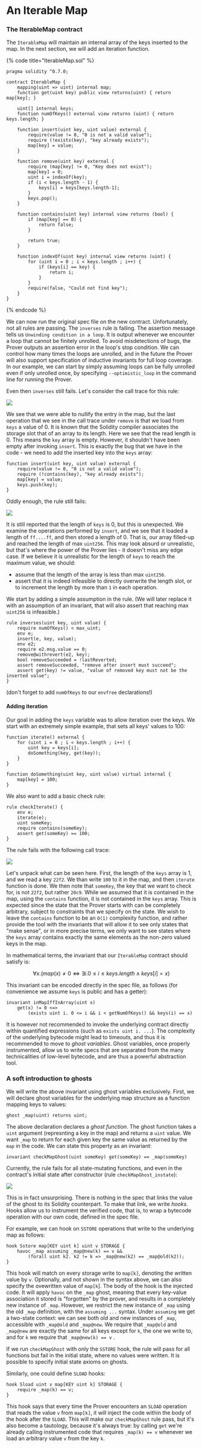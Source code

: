 # An Iterable Map

### The IterableMap contract

The `IterableMap` will maintain an internal array of the keys inserted to the map. In the next section, we will add an iteration function.

{% code title="IterableMap.sol" %}
```text
pragma solidity ^0.7.0;

contract IterableMap {
    mapping(uint => uint) internal map;
    function get(uint key) public view returns(uint) { return map[key]; }

    uint[] internal keys;
    function numOfKeys() external view returns (uint) { return keys.length; }

    function insert(uint key, uint value) external {
        require(value != 0, "0 is not a valid value");
        require (!exists(key), "key already exists");
        map[key] = value;
    }

    function remove(uint key) external {
        require (map[key] != 0, "Key does not exist");
        map[key] = 0;
        uint i = indexOf(key);
        if (i < keys.length - 1) {
            keys[i] = keys[keys.length-1];
        }
        keys.pop();
    }

    function contains(uint key) internal view returns (bool) {
        if (map[key] == 0) {
            return false;
        }

        return true;
    }

    function indexOf(uint key) internal view returns (uint) {
        for (uint i = 0 ; i < keys.length ; i++) {
            if (keys[i] == key) {
                return i;
            }
        }
        require(false, "Could not find key");
    }
}
```
{% endcode %}

We can now run the original spec file on the new contract. Unfortunately, not all rules are passing. The `inverses` rule is failing. The assertion message tells us `Unwinding condition in a loop`. It is output whenever we encounter a loop that cannot be finitely unrolled. To avoid misdetections of bugs, the Prover outputs an assertion error in the loop's stop condition. We can control how many times the loops are unrolled, and in the future the Prover will also support specification of inductive invariants for full loop coverage. In our example, we can start by simply assuming loops can be fully unrolled even if only unrolled once, by specifying `--optimistic_loop` in the command line for running the Prover.

Even then `inverses` still fails. Let's consider the call trace for this rule: 

![](../../../.gitbook/assets/inverses%20%281%29.png)

We see that we were able to nullify the entry in the map, but the last operation that we see in the call trace under `remove` is that we load from `keys` a value of 0. It is known that the Solidity compiler associates the storage slot that of an array to its length. Here we see that the read length is 0. This means the `key` array is empty. However, it shouldn't have been empty after invoking `insert`. This is exactly the bug that we have in the code - we need to add the inserted key into the `keys` array:

```text
function insert(uint key, uint value) external {
    require(value != 0, "0 is not a valid value");
    require (!contains(key), "key already exists");
    map[key] = value;
    keys.push(key);
}
```

Oddly enough, the rule still fails:

![](../../../.gitbook/assets/inverses2.png)

It is still reported that the length of `keys` is 0, but this is unexpected. We examine the operations performed by `insert`, and we see that it loaded a length of `ff....ff`, and then stored a length of 0. That is, our array filled-up and reached the length of max `uint256`. This may look absurd or unrealistic, but that's where the power of the Prover lies - it doesn't miss any edge case. If we believe it is unrealistic for the length of `keys` to reach the maximum value, we should:

* assume that the length of the array is less than max `uint256`.
* assert that it is indeed infeasible to directly overwrite the length slot, or to increment the length by more than `1` in each operation.

We start by adding a simple assumption in the rule. \(We will later replace it with an assumption of an invariant, that will also assert that reaching max `uint256` is infeasible.\)

```text
rule inverses(uint key, uint value) {
    require numOfKeys() < max_uint;
    env e;
    insert(e, key, value);
    env e2;
    require e2.msg.value == 0;
    remove@withrevert(e2, key);
    bool removeSucceeded = !lastReverted;
    assert removeSucceeded, "remove after insert must succeed";
    assert get(key) != value, "value of removed key must not be the inserted value";
}
```

\(don't forget to add `numOfKeys` to our `envfree` declarations!\)

#### Adding iteration

Our goal in adding the `keys` variable was to allow iteration over the keys. We start with an extremely simple example, that sets all keys' values to 100:

```text
function iterate() external {
    for (uint i = 0 ; i < keys.length ; i++) {
        uint key = keys[i];
        doSomething(key, get(key));
    }
}

function doSomething(uint key, uint value) virtual internal {
    map[key] = 100;
}
```

We also want to add a basic check rule:

```text
rule checkIterate() {
    env e;
    iterate(e);
    uint someKey;    
    require contains(someKey);
    assert get(someKey) == 100;
}
```

The rule fails with the following call trace:

![](../../../.gitbook/assets/iterate1.png)

Let's unpack what can be seen here. First, the length of the `keys` array is 1, and we read a key `22f2`. We than write `100` to it in the map, and then `iterate` function is done. We then note that `someKey`, the key that we want to check for, is not `22f2`, but rather `20c9`. While we assumed that it is contained in the map, using the `contains` function, it is not contained in the `keys` array. This is expected since the state that the Prover starts with can be completely arbitrary, subject to constraints that we specify on the state. We wish to leave the `contains` function to be an `O(1)` complexity function, and rather provide the tool with the invariants that will allow it to see only states that "make sense", or in more precise terms, we only want to see states where the `keys` array contains exactly the same elements as the non-zero valued keys in the map.

In mathematical terms, the invariant that our `IterableMap` contract should satisfy is:

$$
\forall x. (map(x) \neq 0 \iff \exists i. 0\leq i \leq keys.length \land keys[i] =x)
$$

This invariant can be encoded directly in the spec file, as follows \(for convenience we assume `keys` is public and has a getter\):

```text
invariant inMapIffInArray(uint x) 
    get(x) != 0 <=> 
        (exists uint i. 0 <= i && i < getNumOfKeys() && keys(i) == x)
```

It is however not recommended to invoke the underlying contract directly within quantified expressions \(such as `exists uint i. ...`\). The complexity of the underlying bytecode might lead to timeouts, and thus it is recommended to move to _ghost variables_. Ghost variables, once properly instrumented, allow us to write specs that are separated from the many technicalities of low-level bytecode, and are thus a powerful abstraction tool. 

### A soft introduction to ghosts

We will write the above invariant using ghost variables exclusively. First, we will declare ghost variables for the underlying map structure as a function mapping keys to values:

```text
ghost _map(uint) returns uint;
```

The above declaration declares a _ghost function_. The ghost function takes a `uint` argument \(represnting a key in the map\) and returns a `uint` value. We want `_map` to return for each given key the same value as returned by the `map` in the code. We can state this property as an invariant:

```text
invariant checkMapGhost(uint someKey) get(someKey) == _map(someKey)
```

Currently, the rule fails for all state-mutating functions, and even in the contract's initial state after constructor \(rule `checkMapGhost_instate`\):

![](../../../.gitbook/assets/image.png)

This is in fact unsurprising. There is nothing in the spec that links the value of the ghost to its Solidity counterpart. To make that link, we write _hooks_. Hooks allow us to instrument the verified code, that is, to wrap a bytecode operation with our own code, defined in the spec file. 

For example, we can hook on `SSTORE` operations that write to the underlying map as follows:

```text
hook Sstore map[KEY uint k] uint v STORAGE {
    havoc _map assuming _map@new(k) == v &&
        (forall uint k2. k2 != k => _map@new(k2) == _map@old(k2));
}
```

This hook will match on every storage write to `map[k]`, denoting the written value by `v`. Optionally, and not shown in the syntax above, we can also specify the ovewritten value of `map[k`\]. The body of the hook is the injected code. It will apply `havoc` on the `_map` ghost, meaning that every key-value association it stored is "forgotten" by the prover, and results in a completely new instance of `_map`. However, we restrict the new instance of `_map` using the old `_map` definition, with the `assuming ...` syntax. Under `assuming` we get a two-state context: we can see both old and new instances of `_map`, accessible with `_map@old` and `_map@new`. We require that `_map@old` and `_map@new` are exactly the same for all keys except for `k`, the one we write to, and for `k` we require that `_map@new(k) == v` .

If we run `checkMapGhost` with only the `SSTORE` hook, the rule will pass for all functions but fail in the initial state, where no values were written. It is possible to specify initial state axioms on ghosts.

Similarly, one could define `SLOAD` hooks:

```text
hook Sload uint v map[KEY uint k] STORAGE {
    require _map(k) == v;
}
```

This hook says that every time the Prover encounters an `SLOAD` operation that reads the value `v` from `map[k]`, it will inject the code within the body of the hook after the `SLOAD`. This will make our `checkMapGhost` rule pass, but it's also become a tautology, because it's always true: by calling `get` we're already calling instrumented code that requires `_map(k) == v` whenever we load an arbitrary value `v` from the key `k`.

